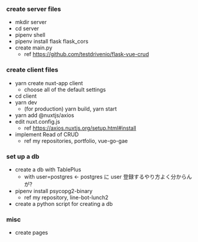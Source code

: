 ### create server files

- mkdir server
- cd server
- pipenv shell
- pipenv install flask flask_cors
- create main.py
  - ref https://github.com/testdrivenio/flask-vue-crud

### create client files

- yarn create nuxt-app client
  - choose all of the default settings
- cd client
- yarn dev
  - (for production) yarn build, yarn start
- yarn add @nuxtjs/axios
- edit nuxt.config.js
  - ref https://axios.nuxtjs.org/setup.html#install
- implement Read of CRUD
  - ref my repositories, portfolio, vue-go-gae

### set up a db

- create a db with TablePlus
  - with user=postgres <- postgres に user 登録するやり方よく分からんが?
- pipenv install psycopg2-binary
  - ref my repository, line-bot-lunch2
- create a python script for creating a db

### misc

- create pages
